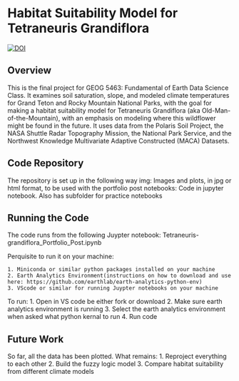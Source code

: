 # Habitat Suitability Model for Tetraneuris Grandiflora

[![DOI](https://zenodo.org/badge/888165960.svg)](https://doi.org/10.5281/zenodo.14498406)

## Overview 
This is the final project for GEOG 5463: Fundamental of Earth Data Science Class.  It examines soil saturation, slope, and modeled climate temperatures  for Grand Teton and Rocky Mountain National Parks, with the goal for making a habitat suitability model for Tetraneuris Grandiflora (aka Old-Man-of-the-Mountain), with an emphasis on modeling where this wildflower might be found in the future.  It uses data from the Polaris Soil Project, the NASA Shuttle Radar Topography Mission, the National Park Service, and the  Northwest Knowledge Multivariate Adaptive Constructed (MACA) Datasets.

## Code Repository 
The repository is set up in the following way 
    img: Images and plots, in jpg or html format, to be used with the portfolio post 
    notebooks: Code in jupyter notebook.  Also has subfolder for practice notebooks 
## Running the Code 
The code runs from the following Juypter notebook: Tetraneuris-grandiflora_Portfolio_Post.ipynb

Perquisite to run it on your machine:

    1. Miniconda or similar python packages installed on your machine 
    2. Earth Analytics Environment(instructions on how to download and use here: https://github.com/earthlab/earth-analytics-python-env)
    3. VScode or similar for running Juypter notebooks on your machine 

To run: 
    1. Open in VS code be either fork or download 
    2. Make sure earth analytics environment is running 
    3. Select the earth analytics environment when asked what python kernal to run 
    4. Run code


## Future Work 
So far, all the data has been plotted. What remains:
    1. Reproject everything to each other 
    2. Build the fuzzy logic model 
    3. Compare habitat suitability from different climate models 
    
